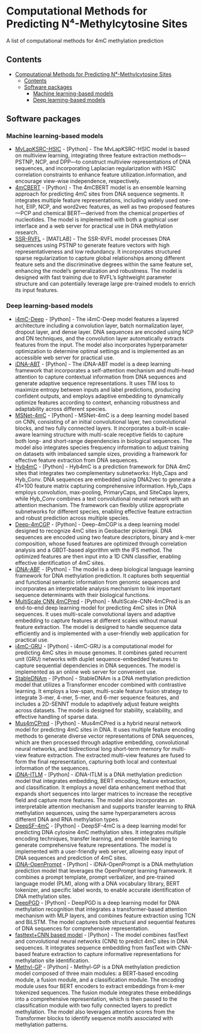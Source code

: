 # **Computational Methods for Predicting N⁴-Methylcytosine Sites**
A list of computational methods for 4mC methylation prediction
## Contents
- [Computational Methods for Predicting N⁴-Methylcytosine Sites](#computational-methods-for-predicting-n⁴-methylcytosine-sites)
  - [Contents](#contents)
  - [Software packages](#software-packages)
    - [Machine learning-based models](#machine-learning-based-models)
    - [Deep learning-based models](#deep-learning-based-models)

## Software packages
### Machine learning-based models
- [MvLapKSRC-HSIC](https://github.com/guofei-tju/MvLapKSRC_HSIC/tree/main/MvLapKSRC_HSIC-master) - [Python] - The MvLapKSRC-HSIC model is based on multiview learning, integrating three feature extraction methods—PSTNP, NCP, and DPP—to construct multiview representations of DNA sequences, and incorporating Laplacian regularization with HSIC correlation constraints to enhance feature utilization.information, and encourage view-wise independence, respectively.
- [4mCBERT](https://github.com/abcair/4mCBERT) - [Python] - The 4mCBERT model is an ensemble learning approach for predicting 4mC sites from DNA sequence segments. It integrates multiple feature representations, including widely used one-hot, EIIP, NCP, and word2vec features, as well as two proposed features—PCP and chemical BERT—derived from the chemical properties of nucleotides. The model is implemented with both a graphical user interface and a web server for practical use in DNA methylation research.
- [SSR-RVFL](https://github.com/Hao010418/SSR-RVFL) - [MATLAB] - The SSR-RVFL model processes DNA sequences using PSTNP to generate feature vectors with high representativeness and low redundancy. It incorporates structured sparse regularization to capture global relationships among different feature sets and the discriminative degrees within the same feature set, enhancing the model’s generalization and robustness. The model is designed with fast training due to RVFL’s lightweight parameter structure and can potentially leverage large pre-trained models to enrich its input features.
### Deep learning-based models
- [i4mC-Deep](https://github.com/waleed551/i4mC-Deep) - [Python] - The i4mC-Deep model features a layered architecture including a convolution layer, batch normalization layer, dropout layer, and dense layer. DNA sequences are encoded using NCP and DN techniques, and the convolution layer automatically extracts features from the input. The model also incorporates hyperparameter optimization to determine optimal settings and is implemented as an accessible web server for practical use.
- [iDNA-ABT](https://github.com/YUYING07/iDNA_ABT) - [Python] - The iDNA-ABT model is a deep learning framework that incorporates a self-attention mechanism and multi-head attention to capture contextual information from DNA sequences and generate adaptive sequence representations. It uses TIM loss to maximize entropy between inputs and label predictions, producing confident outputs, and employs adaptive embedding to dynamically optimize features according to context, enhancing robustness and adaptability across different species.
- [MSNet-4mC](https://github.com/LIU-CT/MSNet-4mC) - [Python] - MSNet-4mC is a deep learning model based on CNN, consisting of an initial convolutional layer, two convolutional blocks, and two fully connected layers. It incorporates a built-in scale-aware learning structure with multi-scale receptive fields to capture both long- and short-range dependencies in biological sequences. The model also integrates species frequency information to adjust training on datasets with imbalanced sample sizes, providing a framework for effective feature extraction from DNA sequences.
- [Hyb4mC](https://github.com/YingLiangjxau/Hyb4mC) - [Python] - Hyb4mC is a prediction framework for DNA 4mC sites that integrates two complementary subnetworks: Hyb_Caps and Hyb_Conv. DNA sequences are embedded using DNA2vec to generate a 41×100 feature matrix capturing comprehensive information. Hyb_Caps employs convolution, max-pooling, PrimaryCaps, and SiteCaps layers, while Hyb_Conv combines a text convolutional neural network with an attention mechanism. The framework can flexibly utilize appropriate subnetworks for different species, enabling effective feature extraction and robust prediction across multiple species.
- [Deep-4mCGP](https://github.com/BionicsAI/Deep-4mCGP) - [Python] - Deep-4mCGP is a deep learning model designed to recognize 4mC sites in Geobacter pickeringii. DNA sequences are encoded using two feature descriptors, binary and k-mer composition, whose fused features are optimized through correlation analysis and a GBDT-based algorithm with the IFS method. The optimized features are then input into a 1D CNN classifier, enabling effective identification of 4mC sites.
- [iDNA-ABF](https://github.com/FakeEnd/iDNA_ABF) - [Python] - The model is a deep biological language learning framework for DNA methylation prediction. It captures both sequential and functional semantic information from genomic sequences and incorporates an interpretable analysis mechanism to link important sequence determinants with their biological functions.
- [MultiScale CNN 4mCPred](https://github.com/paomian97/MultiScale_CNN_4mCPred) - [Python] - MultiScale-CNN-4mCPred is an end-to-end deep learning model for predicting 4mC sites in DNA sequences. It uses multi-scale convolutional layers and adaptive embedding to capture features at different scales without manual feature extraction. The model is designed to handle sequence data efficiently and is implemented with a user-friendly web application for practical use.
- [i4mC-GRU](https://github.com/mldlproject/2022-i4mC-GRU) - [Python] - i4mC-GRU is a computational model for predicting 4mC sites in mouse genomes. It combines gated recurrent unit (GRU) networks with duplet sequence-embedded features to capture sequential dependencies in DNA sequences. The model is implemented as an online web server for convenient use.
- [StableDNAm](https://github.com/wrab12/StableDNAm) - [Python] - StableDNAm is a DNA methylation prediction model that utilizes a Transformer encoder combined with contrastive learning. It employs a low-span, multi-scale feature fusion strategy to integrate 3-mer, 4-mer, 5-mer, and 6-mer sequence features, and includes a 2D-SENNT module to adaptively adjust feature weights across datasets. The model is designed for stability, scalability, and effective handling of sparse data.
- [Mus4mCPred](https://github.com/meloaedy/Mus4mCPred) - [Python] - Mus4mCPred is a hybrid neural network model for predicting 4mC sites in DNA. It uses multiple feature encoding methods to generate diverse vector representations of DNA sequences, which are then processed through adaptive embedding, convolutional neural networks, and bidirectional long short-term memory for multi-view feature extraction. The extracted multi-view features are fused to form the final representation, capturing both local and contextual information of the sequences.
- [iDNA-ITLM](https://github.com/Yyxx-1987/iDNA-ITLM/tree/master/iDNA-ITLM/data) - [Python] - iDNA-ITLM is a DNA methylation prediction model that integrates embedding, BERT encoding, feature extraction, and classification. It employs a novel data enhancement method that expands short sequences into larger matrices to increase the receptive field and capture more features. The model also incorporates an interpretable attention mechanism and supports transfer learning to RNA methylation sequences, using the same hyperparameters across different DNA and RNA methylation types.
- [DeepSF-4mC](https://github.com/754131799/DeepSF-4mC) - [Python] - DeepSF-4mC is a deep learning model for predicting DNA cytosine 4mC methylation sites. It integrates multiple encoding techniques, transfer learning, and ensemble learning to generate comprehensive feature representations. The model is implemented with a user-friendly web server, allowing easy input of DNA sequences and prediction of 4mC sites.
- [iDNA-OpenPrompt](https://github.com/Yyxx-1987/iDNA-OpenPrompt/) - [Python] - iDNA-OpenPrompt is a DNA methylation prediction model that leverages the OpenPrompt learning framework. It combines a prompt template, prompt verbalizer, and pre-trained language model (PLM), along with a DNA vocabulary library, BERT tokenizer, and specific label words, to enable accurate identification of DNA methylation sites.
- [DeepPGD](https://github.com/FROZEN160/DeepPGD) - [Python] - DeepPGD is a deep learning model for DNA methylation recognition that integrates a transformer-based attention mechanism with MLP layers, and combines feature extraction using TCN and BiLSTM. The model captures both structural and sequential features of DNA sequences for comprehensive representation.
- [fasttext+CNN based model](https://github.com/khanhlee/4mC) - [Python] - The model combines fastText and convolutional neural networks (CNN) to predict 4mC sites in DNA sequences. It integrates sequence embedding from fastText with CNN-based feature extraction to capture informative representations for methylation site identification.
- [Methyl-GP](https://github.com/Hao010418/Methyl-GP) - [Python] - Methyl-GP is a DNA methylation prediction model composed of three main modules: a BERT-based encoding module, a fusion module, and a classification module. The encoding module uses four BERT encoders to extract embeddings from k-mer tokenized sequences. The fusion module integrates these embeddings into a comprehensive representation, which is then passed to the classification module with two fully connected layers to predict methylation. The model also leverages attention scores from the Transformer blocks to identify sequence motifs associated with methylation patterns.
